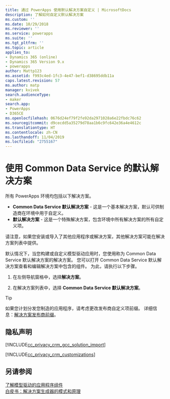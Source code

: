 ```yaml
---
title: 通过 PowerApps 使用默认解决方案自定义 | MicrosoftDocs
description: 了解如何自定义默认解决方案
ms.custom: ''
ms.date: 10/29/2018
ms.reviewer: ''
ms.service: powerapps
ms.suite: ''
ms.tgt_pltfrm: ''
ms.topic: article
applies_to:
- Dynamics 365 (online)
- Dynamics 365 Version 9.x
- powerapps
author: Mattp123
ms.assetid: f993c4ed-1fc3-4e47-bef1-d38695ddb11a
caps.latest.revision: 57
ms.author: matp
manager: kvivek
search.audienceType:
- maker
search.app:
- PowerApps
- D365CE
ms.openlocfilehash: 0676d24ef79f2fe92da2971028a6e22fbdc76c62
ms.sourcegitcommit: d9cecdd5a35279d78aa1b6c9fc642e36a4e4612c
ms.translationtype: HT
ms.contentlocale: zh-CN
ms.lasthandoff: 11/04/2019
ms.locfileid: "2755167"
---
```

# <a name="use-the-common-data-services-default-solution"></a>使用 Common Data Service 的默认解决方案  
  
 所有 PowerApps 环境均包括以下解决方案。
-   **Common Data Service 默认解决方案** - 这是一个基本解决方案，默认可供制造商在环境中用于自定义。
-   **默认解决方案** - 这是一个特殊解决方案，包含环境中所有解决方案的所有自定义项。 
<!-- **Base Custom Controls Core** - This solution includes a core set of controls. Controls are used in user interface elements, such as fields, lists, and views. -->

请注意，如果您安装或导入了其他应用程序或解决方案，其他解决方案可能在解决方案列表中提供。 

默认情况下，当您构建或自定义模型驱动应用时，您使用称为 Common Data Service 默认解决方案的解决方案。 您可以打开 Common Data Service 默认解决方案查看和编辑解决方案中包含的组件。 为此，请执行以下步骤。
 
1.  在左侧导航窗格中，选择**解决方案**。

2.  在解决方案列表中，选择 **Common Data Service 默认解决方案**。
  
> [!TIP]
>  如果您计划分发您制造的应用程序，请考虑更改发布商自定义项前缀。 详细信息：[解决方案发布商前缀](change-solution-publisher-prefix.md)。  
  
<a name="BKMK_PrivacyNotice"></a>   

## <a name="privacy-notices"></a>隐私声明  
 [!INCLUDE[cc_privacy_crm_gcc_solution_import](../../includes/cc-privacy-crm-gcc-solution-import.md)]  
  
 [!INCLUDE[cc_privacy_crm_customizations](../../includes/cc-privacy-crm-customizations.md)]  
  
## <a name="see-also"></a>另请参阅  
[了解模型驱动的应用程序组件](../model-driven-apps/model-driven-app-components.md)
 <br/>
 [白皮书：解决方案生成器的模式和原理](https://go.microsoft.com/fwlink/p/?LinkID=533946)
